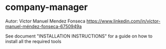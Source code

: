 # company-manager

Autor: Victor Manuel Mendez Fonseca https://www.linkedin.com/in/víctor-manuel-méndez-fonseca-6750949a

See document "INSTALLATION INSTRUCTIONS" for a guide on how to install all the required tools